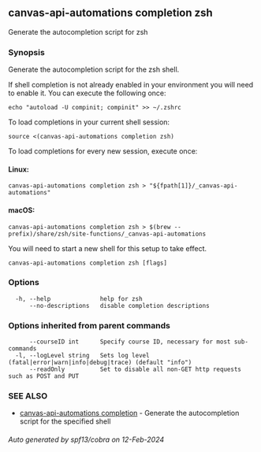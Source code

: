 ## canvas-api-automations completion zsh

Generate the autocompletion script for zsh

### Synopsis

Generate the autocompletion script for the zsh shell.

If shell completion is not already enabled in your environment you will need
to enable it.  You can execute the following once:

	echo "autoload -U compinit; compinit" >> ~/.zshrc

To load completions in your current shell session:

	source <(canvas-api-automations completion zsh)

To load completions for every new session, execute once:

#### Linux:

	canvas-api-automations completion zsh > "${fpath[1]}/_canvas-api-automations"

#### macOS:

	canvas-api-automations completion zsh > $(brew --prefix)/share/zsh/site-functions/_canvas-api-automations

You will need to start a new shell for this setup to take effect.


```
canvas-api-automations completion zsh [flags]
```

### Options

```
  -h, --help              help for zsh
      --no-descriptions   disable completion descriptions
```

### Options inherited from parent commands

```
      --courseID int      Specify course ID, necessary for most sub-commands
  -l, --logLevel string   Sets log level (fatal|error|warn|info|debug|trace) (default "info")
      --readOnly          Set to disable all non-GET http requests such as POST and PUT
```

### SEE ALSO

* [canvas-api-automations completion](canvas-api-automations_completion.md)	 - Generate the autocompletion script for the specified shell

###### Auto generated by spf13/cobra on 12-Feb-2024

